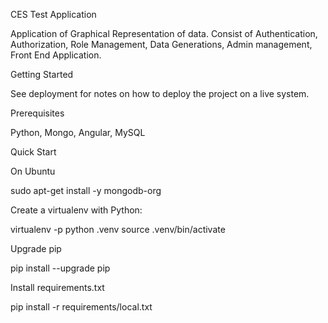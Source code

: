 CES Test Application

Application of Graphical Representation of data. Consist of Authentication, Authorization, Role Management, Data Generations, Admin management, Front End Application.

Getting Started

See deployment for notes on how to deploy the project on a live system.

Prerequisites

Python, Mongo, Angular, MySQL

Quick Start

On Ubuntu

sudo apt-get install -y mongodb-org

Create a virtualenv with Python:

virtualenv -p python .venv
source .venv/bin/activate

Upgrade pip

pip install --upgrade pip

Install requirements.txt

pip install -r requirements/local.txt
